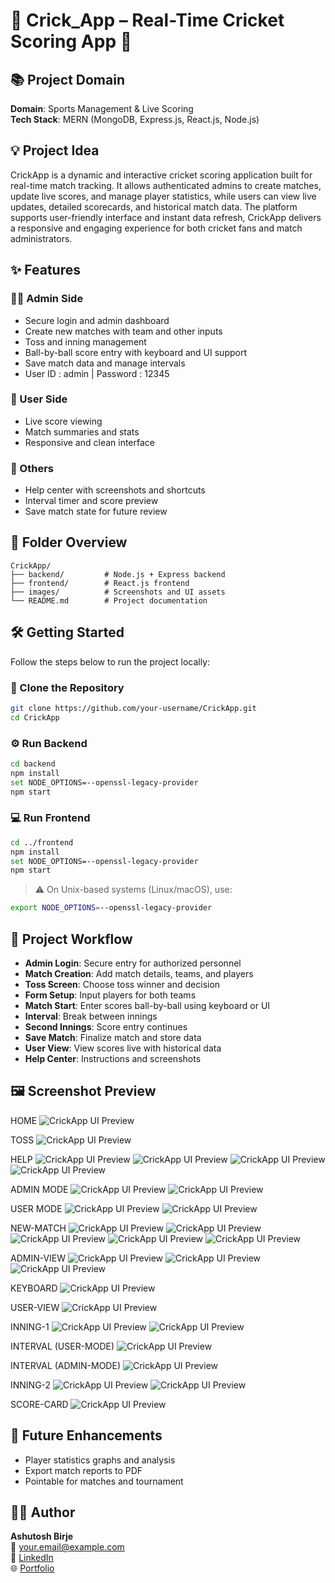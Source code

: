# 🏏 Crick_App – Real-Time Cricket Scoring App 🏏

## 📚 Project Domain
**Domain**: Sports Management & Live Scoring  
**Tech Stack**: MERN (MongoDB, Express.js, React.js, Node.js)

## 💡 Project Idea

CrickApp is a dynamic and interactive cricket scoring application built for real-time match tracking. It allows authenticated admins to create matches, update live scores, and manage player statistics, while users can view live updates, detailed scorecards, and historical match data. The platform supports user-friendly interface and instant data refresh, CrickApp delivers a responsive and engaging experience for both cricket fans and match administrators.

## ✨ Features

### 👨‍💼 Admin Side 
- Secure login and admin dashboard 
- Create new matches with team and other inputs
- Toss and inning management
- Ball-by-ball score entry with keyboard and UI support
- Save match data and manage intervals
- User ID : admin | Password : 12345

### 👤 User Side
- Live score viewing
- Match summaries and stats
- Responsive and clean interface

### 🧾 Others
- Help center with screenshots and shortcuts
- Interval timer and score preview
- Save match state for future review

## 📁 Folder Overview

```
CrickApp/
├── backend/         # Node.js + Express backend
├── frontend/        # React.js frontend
├── images/          # Screenshots and UI assets
└── README.md        # Project documentation
```

## 🛠️ Getting Started

Follow the steps below to run the project locally:

### 🧬 Clone the Repository
```bash
git clone https://github.com/your-username/CrickApp.git
cd CrickApp
```

### ⚙️ Run Backend
```bash
cd backend
npm install
set NODE_OPTIONS=--openssl-legacy-provider
npm start
```

### 💻 Run Frontend
```bash
cd ../frontend
npm install
set NODE_OPTIONS=--openssl-legacy-provider
npm start
```

> ⚠️ On Unix-based systems (Linux/macOS), use:
```bash
export NODE_OPTIONS=--openssl-legacy-provider
```

## 🔁 Project Workflow

- **Admin Login**: Secure entry for authorized personnel  
- **Match Creation**: Add match details, teams, and players  
- **Toss Screen**: Choose toss winner and decision  
- **Form Setup**: Input players for both teams  
- **Match Start**: Enter scores ball-by-ball using keyboard or UI  
- **Interval**: Break between innings  
- **Second Innings**: Score entry continues  
- **Save Match**: Finalize match and store data  
- **User View**: View scores live with historical data  
- **Help Center**: Instructions and screenshots  

## 🖼️ Screenshot Preview

HOME
![CrickApp UI Preview](./Images/Home.png)

TOSS
![CrickApp UI Preview](./Images/TOSS.png)

HELP 
![CrickApp UI Preview](./Images/HELP_1.png)
![CrickApp UI Preview](./Images/HELP_2.png)
![CrickApp UI Preview](./Images/HELP_3.png)
![CrickApp UI Preview](./Images/HELP_4.png)

ADMIN MODE
![CrickApp UI Preview](./Images/ADMIN_1.png)
![CrickApp UI Preview](./Images/ADMIN_2.png)

USER MODE
![CrickApp UI Preview](./Images/USER_2.png)
![CrickApp UI Preview](./Images/USER_1.png)

NEW-MATCH 
![CrickApp UI Preview](./Images/FORM_1.png)
![CrickApp UI Preview](./Images/FORM_2.png)
![CrickApp UI Preview](./Images/FORM_3.png)
![CrickApp UI Preview](./Images/FORM_4.png)
![CrickApp UI Preview](./Images/FORM_5.png)

ADMIN-VIEW
![CrickApp UI Preview](./Images/ADMIN_3.png)
![CrickApp UI Preview](./Images/ADMIN_4.png)
![CrickApp UI Preview](./Images/ADMIN_5.png)

KEYBOARD
![CrickApp UI Preview](./Images/KEYBORAD.png)

USER-VIEW
![CrickApp UI Preview](./Images/NEW_MATCH.png)

INNING-1
![CrickApp UI Preview](./Images/INNING_1.png)
![CrickApp UI Preview](./Images/INNING_1_SCORE.png)

INTERVAL (USER-MODE)
![CrickApp UI Preview](./Images/INTERVAL_1.png)

INTERVAL (ADMIN-MODE)
![CrickApp UI Preview](./Images/INTERVAL_2.png)

INNING-2
![CrickApp UI Preview](./Images/INNING_2.png)
![CrickApp UI Preview](./Images/INNING_2_SCORE.png)

SCORE-CARD
![CrickApp UI Preview](./Images/SAVE.png)

## 🔮 Future Enhancements

- Player statistics graphs and analysis 
- Export match reports to PDF  
- Pointable for matches and tournament 

## 👨‍💻 Author

**Ashutosh Birje**  
📧 your.email@example.com  
🔗 [LinkedIn](https://linkedin.com/in/your-profile)  
🌐 [Portfolio](https://your-portfolio.com)
